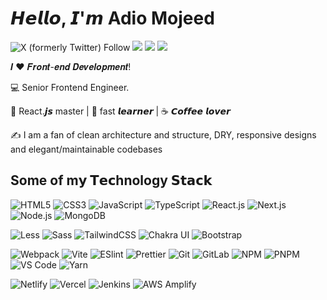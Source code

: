 # 𝙃𝙚𝙡𝙡𝙤, 𝙄'𝙢 Adio Mojeed

![X (formerly Twitter) Follow](https://img.shields.io/twitter/follow/adio_mojeed?style=social&logoColor=blue&color=white)
[![](https://img.shields.io/badge/-@Adiomojeeed-%23181717?style=flat-square&logo=github)](https://github.com/Adiomojeed)
[![](https://img.shields.io/badge/Linkedin-grey?style=for-the-badge&logo=linkedin)](https://linkedin.com/in/Adiomojeed)
[![](https://img.shields.io/badge/shoot%20a%20mail-grey?style=for-the-badge&logo=gmail)](mailto:adio.mojeed@gmail.com)

𝑰 ❤️ 𝑭𝒓𝒐𝒏𝒕-𝒆𝒏𝒅 𝑫𝒆𝒗𝒆𝒍𝒐𝒑𝒎𝒆𝒏𝒕!

:computer: Senior Frontend Engineer.

🖖 React.𝙟𝙨 master | 🍎 fast 𝙡𝙚𝙖𝙧𝙣𝙚𝙧 | ☕️ 𝘾𝙤𝙛𝙛𝙚𝙚 𝙡𝙤𝙫𝙚𝙧 

:writing_hand: I am a fan of clean architecture and structure, DRY, responsive designs and elegant/maintainable codebases

## Some of m𝘆 𝗧𝗲𝗰hnology 𝗦𝘁𝗮𝗰𝗸

![HTML5](https://img.shields.io/badge/-HTML5-%23E44D27?style=flat-square&logo=html5&logoColor=ffffff)
![CSS3](https://img.shields.io/badge/-CSS3-%231572B6?style=flat-square&logo=css3)
![JavaScript](https://img.shields.io/badge/-JavaScript-%23F7DF1C?style=flat-square&logo=javascript&logoColor=000000&labelColor=%23F7DF1C&color=%23FFCE5A)
![TypeScript](https://img.shields.io/badge/-TypeScript-007ACC?style=flat-square&logo=typescript&logoColor=white)
![React.js](https://img.shields.io/badge/-React.js-%23282C34?style=flat-square&logo=react)
![Next.js](https://img.shields.io/badge/-Next.js-%23000000?style=flat-square&logo=nextdotjs)
![Node.js](https://img.shields.io/badge/-Node.js-%23000000?style=flat-square&logo=nodedotjs)
![MongoDB](https://img.shields.io/badge/-MongoDB-%23000000?style=flat-square&logo=mongodb)

![Less](https://img.shields.io/badge/-Less-%231d365d?style=flat-square&logo=less&logoColor=ffffff)
![Sass](https://img.shields.io/badge/-Sass-%23CC6699?style=flat-square&logo=sass&logoColor=ffffff)
![TailwindCSS](https://img.shields.io/badge/-TailwindCSS-%231a202c?style=flat-square&logo=tailwind-css)
![Chakra UI](https://img.shields.io/badge/-Chakra%20UI-%231a202c?style=flat-square&logo=chakraui)
![Bootstrap](https://img.shields.io/badge/-Bootstrap-%231a202c?style=flat-square&logo=bootstrap)

![Webpack](https://img.shields.io/badge/-Webpack-%232C3A42?style=flat-square&logo=webpack)
![Vite](https://img.shields.io/badge/-Vite-%23646CFF?style=flat-square&logo=vite&logoColor=ffffff)
![ESlint](https://img.shields.io/badge/-ESLint-%234B32C3?style=flat-square&logo=eslint)
![Prettier](https://img.shields.io/badge/-Prettier-%23F7B93E?style=flat-square&logo=prettier&logoColor=ffffff)
![Git](https://img.shields.io/badge/-Git-%23F05032?style=flat-square&logo=git&logoColor=%23ffffff)
![GitLab](https://img.shields.io/badge/-GitLab-FCA121?style=flat-square&logo=gitlab)
![NPM](https://img.shields.io/badge/-npm-FCA121?style=flat-square&logo=npm)
![PNPM](https://img.shields.io/badge/-pnpm-000000?style=flat-square&logo=pnpm)
![VS Code](https://img.shields.io/badge/-VSCode-%23007ACC?style=flat-square&logo=visual-studio-code)
![Yarn](https://img.shields.io/badge/-yarn-FCA121?style=flat-square&logo=yarn)

![Netlify](https://img.shields.io/badge/-Netlify-%2300C7B7?style=flat-square&logo=netlify&logoColor=ffffff)
![Vercel](https://img.shields.io/badge/-Vercel-%23ffffff?style=flat-square&logo=vercel&logoColor=000000)
![Jenkins](https://img.shields.io/badge/-jenkins-000000?style=flat-square&logo=jenkins)
![AWS Amplify](https://img.shields.io/badge/-awsamplify-000000?style=flat-square&logo=awsamplify)

<!--
### Want to get in touch with me? 
You are welcome 🤝
- [Shoot a mail](mailto://adio.mojeed@gmail.com)
- [LinkedIn](https://linkedin.com/in/adiomojeed)
- [Twitter](https://twitter.com/adio_mojeed)
- [WhatsApp](https://wa.me/2347067391684) 

## 𝗦𝘁𝗮𝘁𝘀

![Adio Mojeed's github stats](https://github-readme-stats.vercel.app/api?username=Adiomojeed&show_icons=true&theme=radical)


**Adiomojeed/Adiomojeed** is a ✨ _special_ ✨ repository because its `README.md` (this file) appears on your GitHub profile.

Here are some ideas to get you started:

- 🔭 I’m currently working on ...
- 🌱 I’m currently learning ...
- 👯 I’m looking to collaborate on ...
- 🤔 I’m looking for help with ...
- 💬 Ask me about ...
- 📫 How to reach me: ...
- 😄 Pronouns: ...
- ⚡ Fun fact: ...
-->
